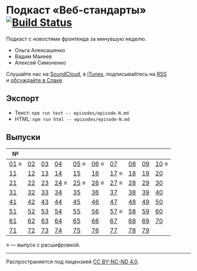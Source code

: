 # Подкаст «Веб-стандарты» [![Build Status](https://travis-ci.org/web-standards-ru/podcast.svg?branch=master)](https://travis-ci.org/web-standards-ru/podcast)

Подкаст с новостями фронтенда за минувшую неделю.

- Ольга Алексашенко
- Вадим Макеев
- Алексей Симоненко

Слушайте нас на [SoundCloud](https://soundcloud.com/web-standards), в [iTunes](https://itunes.apple.com/ru/podcast/veb-standarty/id1080500016), подписывайтесь на [RSS](http://feeds.soundcloud.com/users/soundcloud:users:202737209/sounds.rss) и [обсуждайте в Слаке](https://web-standards.slack.com/messages/podcast/).

## Экспорт

- Текст: `npm run text -- episodes/episode-N.md`
- HTML: `npm run html -- episodes/episode-N.md`

## Выпуски

| №        |        |        |          |          |          |          |        |        |          |
| -------- | ------ | ------ | -------- | -------- | -------- | -------- | ------ | ------ | -------- |
| [01][] ≡ | [02][] | [03][] | [04][]   | [05][] ≡ | [06][] ≡ | [07][]   | [08][] | [09][] | [10][] ≡ |
| [11][]   | [12][] | [13][] | [14][]   | [15][]   | [16][]   | [17][] ≡ | [18][] | [19][] | [20][]   |
| [21][]   | [22][] | [23][] | [24][] ≡ | [25][] ≡ | [26][] ≡ | [27][] ≡ | [28][] | [29][] | [30][]   |
| [31][]   | [32][] | [33][] | [34][]   | [35][]   | [36][]   | [37][]   | [38][] | [39][] | [40][]   |
| [41][]   | [42][] | [43][] | [44][]   | [45][]   | [46][]   | [47][]   | [48][] | [49][] | [50][]   |
| [51][]   | [52][] | [53][] | [54][]   | [55][]   | [56][]   | [57][] ≡ | [58][] | [59][] | [60][]   |
| [61][]   | [62][] | [63][] | [64][]   | [65][]   | [66][]   | [67][]   | [68][] | [69][] | [70][]   |
| [71][]   | [72][] | [73][] | [74][]   | [75][]   | [76][]   | [77][]   | [78][] | [79][] |          |

[01]: episodes/episode-01.md
[02]: episodes/episode-02.md
[03]: episodes/episode-03.md
[04]: episodes/episode-04.md
[05]: episodes/episode-05.md
[06]: episodes/episode-06.md
[07]: episodes/episode-07.md
[08]: episodes/episode-08.md
[09]: episodes/episode-09.md
[10]: episodes/episode-10.md
[11]: episodes/episode-11.md
[12]: episodes/episode-12.md
[13]: episodes/episode-13.md
[14]: episodes/episode-14.md
[15]: episodes/episode-15.md
[16]: episodes/episode-16.md
[17]: episodes/episode-17.md
[18]: episodes/episode-18.md
[19]: episodes/episode-19.md
[20]: episodes/episode-20.md
[21]: episodes/episode-21.md
[22]: episodes/episode-22.md
[23]: episodes/episode-23.md
[24]: episodes/episode-24.md
[25]: episodes/episode-25.md
[26]: episodes/episode-26.md
[27]: episodes/episode-27.md
[28]: episodes/episode-28.md
[29]: episodes/episode-29.md
[30]: episodes/episode-30.md
[31]: episodes/episode-31.md
[32]: episodes/episode-32.md
[33]: episodes/episode-33.md
[34]: episodes/episode-34.md
[35]: episodes/episode-35.md
[36]: episodes/episode-36.md
[37]: episodes/episode-37.md
[38]: episodes/episode-38.md
[39]: episodes/episode-39.md
[40]: episodes/episode-40.md
[41]: episodes/episode-41.md
[42]: episodes/episode-42.md
[43]: episodes/episode-43.md
[44]: episodes/episode-44.md
[45]: episodes/episode-45.md
[46]: episodes/episode-46.md
[47]: episodes/episode-47.md
[48]: episodes/episode-48.md
[49]: episodes/episode-49.md
[50]: episodes/episode-50.md
[51]: episodes/episode-51.md
[52]: episodes/episode-52.md
[53]: episodes/episode-53.md
[54]: episodes/episode-54.md
[55]: episodes/episode-55.md
[56]: episodes/episode-56.md
[57]: episodes/episode-57.md
[58]: episodes/episode-58.md
[59]: episodes/episode-59.md
[60]: episodes/episode-60.md
[61]: episodes/episode-61.md
[62]: episodes/episode-62.md
[63]: episodes/episode-63.md
[64]: episodes/episode-64.md
[65]: episodes/episode-65.md
[66]: episodes/episode-66.md
[67]: episodes/episode-67.md
[68]: episodes/episode-68.md
[69]: episodes/episode-69.md
[70]: episodes/episode-70.md
[71]: episodes/episode-71.md
[72]: episodes/episode-72.md
[73]: episodes/episode-73.md
[74]: episodes/episode-74.md
[75]: episodes/episode-75.md
[76]: episodes/episode-76.md
[77]: episodes/episode-77.md
[78]: episodes/episode-78.md
[79]: episodes/episode-79.md

≡ — выпуск с расшифровкой.

---
Распространяется под лицензией [СС BY-NC-ND 4.0](LICENSE.md).
